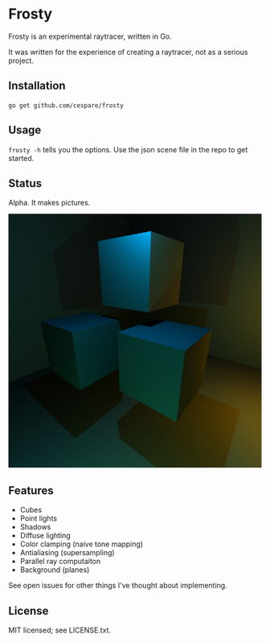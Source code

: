 # Frosty

Frosty is an experimental raytracer, written in Go.

It was written for the experience of creating a raytracer, not as a serious project.

## Installation

    go get github.com/cespare/frosty

## Usage

`frosty -h` tells you the options. Use the json scene file in the repo to get started.

## Status

Alpha. It makes pictures.

![status](/progress/5.png)

## Features

- Cubes
- Point lights
- Shadows
- Diffuse lighting
- Color clamping (naive tone mapping)
- Antialiasing (supersampling)
- Parallel ray computaiton
- Background (planes)

See open issues for other things I've thought about implementing.

## License

MIT licensed; see LICENSE.txt.
